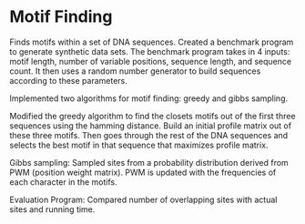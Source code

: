 # Motif Finding

Finds motifs within a set of DNA sequences. Created a benchmark program to generate synthetic data sets.
The benchmark program takes in 4 inputs: motif length, number of variable positions, sequence length, and sequence count. 
It then uses a random number generator to build sequences according to these parameters. 

Implemented two algorithms for motif finding: greedy and gibbs sampling. 

Modified the greedy algorithm to find
the closets motifs out of the first three sequences using the hamming distance. Build an initial
profile matrix out of these three motifs. Then goes through the rest of the DNA sequences and selects the best motif
in that sequence that maximizes profile matrix. 

Gibbs sampling:
Sampled sites from a probability distribution derived from PWM (position weight matrix). PWM is updated with
the frequencies of each character in the motifs. 

Evaluation Program: 
Compared number of overlapping sites with actual sites and running time.


